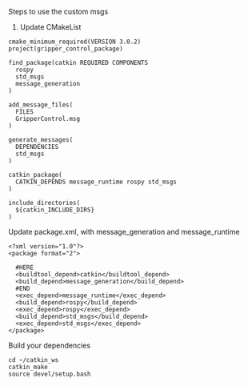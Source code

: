 Steps to use the custom msgs


1. Update CMakeList 

```
cmake_minimum_required(VERSION 3.0.2)
project(gripper_control_package)

find_package(catkin REQUIRED COMPONENTS
  rospy
  std_msgs
  message_generation
)

add_message_files(
  FILES
  GripperControl.msg
)

generate_messages(
  DEPENDENCIES
  std_msgs
)

catkin_package(
  CATKIN_DEPENDS message_runtime rospy std_msgs
)

include_directories(
  ${catkin_INCLUDE_DIRS}
)
```


Update package.xml, with message_generation and message_runtime 

```
<?xml version="1.0"?>
<package format="2">

  #HERE 
  <buildtool_depend>catkin</buildtool_depend>
  <build_depend>message_generation</build_depend>
  #END
  <exec_depend>message_runtime</exec_depend>
  <build_depend>rospy</build_depend>
  <exec_depend>rospy</exec_depend>
  <build_depend>std_msgs</build_depend>
  <exec_depend>std_msgs</exec_depend>
</package>
```

Build your dependencies 

```
cd ~/catkin_ws
catkin_make
source devel/setup.bash
```




